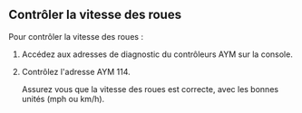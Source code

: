 Contrôler la vitesse des roues
-------------
Pour contrôler la vitesse des roues :
1. Accédez aux adresses de diagnostic du contrôleurs AYM sur la console.
2. Contrôlez l'adresse AYM 114. 
   
   Assurez vous que la vitesse des roues est correcte, avec les bonnes unités (mph ou km/h).